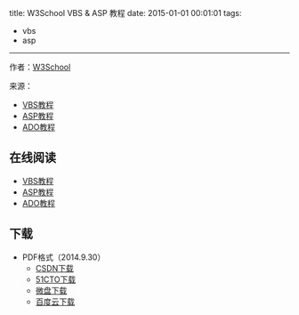 title: W3School VBS & ASP 教程
date: 2015-01-01 00:01:01
tags:
  - vbs
  - asp
---

作者：[W3School](http://www.w3cschool.cc)

来源：

* [VBS教程](http://www.w3cschool.cc/vbscript/vbscript-tutorial.html)
* [ASP教程](http://www.w3cschool.cc/asp/asp-tutorial.html)
* [ADO教程](http://www.w3cschool.cc/ado/ado-tutorial.html)

<!--more-->

## 在线阅读 ##

* [VBS教程](http://www.w3cschool.cc/vbscript/vbscript-tutorial.html)
* [ASP教程](http://www.w3cschool.cc/asp/asp-tutorial.html)
* [ADO教程](http://www.w3cschool.cc/ado/ado-tutorial.html)

## 下载 ##

* PDF格式（2014.9.30）
  * [CSDN下载](http://download.csdn.net/detail/wizardforcel/7994655)
  * [51CTO下载](http://down.51cto.com/data/1878916)
  * [微盘下载](http://vdisk.weibo.com/s/qybb07EH0XlBJ)
  * [百度云下载](http://pan.baidu.com/s/12M3mA)